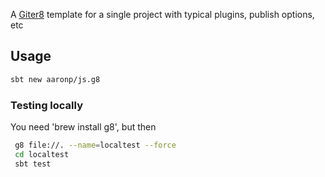 A [Giter8](http://www.foundweekends.org/giter8/index.html) template for a single project with typical plugins, publish options, etc

## Usage

```bash
sbt new aaronp/js.g8
```

### Testing locally

You need 'brew install g8', but then 
```bash
 g8 file://. --name=localtest --force
 cd localtest
 sbt test
```